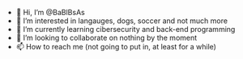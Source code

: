 - 👋 Hi, I’m @BaBlBsAs
- 👀 I’m interested in langauges, dogs, soccer and not much more
- 🌱 I’m currently learning cibersecurity and back-end programming
- 💞️ I’m looking to collaborate on nothing by the moment
- 📫 How to reach me (not going to put in, at least for a while)

<!---
BaBlBsAs/BaBlBsAs is a ✨ special ✨ repository because its `README.md` (this file) appears on your GitHub profile.
You can click the Preview link to take a look at your changes.
--->
